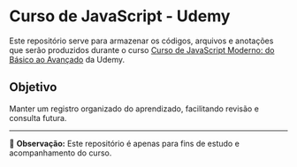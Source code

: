 # Curso de JavaScript - Udemy

Este repositório serve para armazenar os códigos, arquivos e anotações que serão produzidos durante o curso [Curso de JavaScript Moderno: do Básico ao Avançado](https://www.udemy.com/course/curso-de-javascript-moderno-do-basico-ao-avancado/) da Udemy.

## Objetivo
Manter um registro organizado do aprendizado, facilitando revisão e consulta futura.

---

📌 **Observação:** Este repositório é apenas para fins de estudo e acompanhamento do curso.
